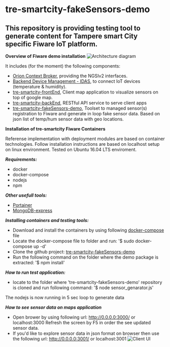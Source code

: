 # tre-smartcity-fakeSensors-demo

## This repository is providing testing tool to generate content for Tampere smart City specific Fiware IoT platform.

**Overview of Fiware demo installation**
![Architecture diagram](https://github.com/TampereTC/tre-smartcity-fakeSensors-demo/blob/master/test/reference_env.jpg?raw=true "Architecture diagram")

It includes (for the moment) the following components:

* [Orion Context Broker](http://catalogue.fiware.org/enablers/publishsubscribe-context-broker-orion-context-broker), providing the NGSIv2 interfaces.
* [Backend Device Management - IDAS](http://catalogue.fiware.org/enablers/backend-device-management-idas),  to connect IoT devices (temperature & humidity).
* [tre-smartcity-frontEnd](https://github.com/TampereTC/tre-smartcity-frontEnd), Client map application to visualize sensors on top of google map.
* [tre-smartcity-backEnd](https://github.com/TampereTC/tre-smartcity-backEnd), RESTful API service to serve client apps
* [tre-smartcity-fakeSensors-demo](https://github.com/TampereTC/tre-smartcity-fakeSensors-demo), Toolset to managed sensor(s) registration to Fiware and generate in loop fake sensor data. Based on json list of temp/hum sensor data with geo locations.



**Installation of tre-smartcity Fiware Containers**

Referense implementation with deployment modules are based on container technologies. Follow installation instructions are based on localhost setup on linux environment. Tested on Ubuntu 16.04 LTS enviroment.

***Requirements:***
* docker 
* docker-compose
* nodejs
* npm

***Other usefull tools:***
* [Portainer](https://portainer.io/install.html)
* [MongoDB-express](https://hub.docker.com/_/mongo-express/)

***Installing containers and testing tools:***
* Download and install the containers by using following [docker-compose](https://raw.githubusercontent.com/TampereTC/tre-smartcity-frontEnd/master/docker-compose.yml) file
* Locate the docker-compose file to folder and run: '$ sudo docker-compose up -d'
* Clone the github project: [tre-smartcity-fakeSensors-demo](https://github.com/TampereTC/tre-smartcity-fakeSensors-demo)
* Run the following command on the folder where the demo package is extracted: '$ npm install'

***How to run test application:***
* locate to the folder where 'tre-smartcity-fakeSensors-demo' repository is cloned and run following command: '$ node sensor_genarator.js'

The nodejs is now running in 5 sec loop to generate data

***How to see sensor data on maps application***
* Open brower by using following url: http://0.0.0.0:3000/ or localhost:3000
Refresh the screen by F5 in order the see updated sensor data.
* If you'd like to explore sensor data in json format on browser then use the following url: http://0.0.0.0:3001/ or localhost:3001
![Client UI](https://github.com/TampereTC/tre-smartcity-fakeSensors-demo/blob/master/test/Screenshot%20from%202018-04-05%2013-29-57.png?raw=true "Map view")

